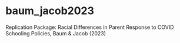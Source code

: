 # baum_jacob2023
Replication Package: Racial Differences in Parent Response to COVID Schooling Policies, Baum &amp; Jacob (2023)
